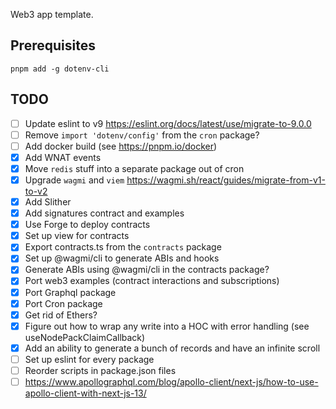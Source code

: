 Web3 app template.

## Prerequisites

```shell
pnpm add -g dotenv-cli 
```

## TODO

- [ ] Update eslint to v9 https://eslint.org/docs/latest/use/migrate-to-9.0.0
- [ ] Remove `import 'dotenv/config'` from the `cron` package?
- [ ] Add docker build (see https://pnpm.io/docker)
- [x] Add WNAT events
- [x] Move `redis` stuff into a separate package out of cron
- [x] Upgrade `wagmi` and `viem` https://wagmi.sh/react/guides/migrate-from-v1-to-v2
- [x] Add Slither
- [x] Add signatures contract and examples
- [x] Use Forge to deploy contracts
- [x] Set up view for contracts
- [x] Export contracts.ts from the `contracts` package
- [x] Set up @wagmi/cli to generate ABIs and hooks
- [x] Generate ABIs using @wagmi/cli in the contracts package?
- [x] Port web3 examples (contract interactions and subscriptions)
- [x] Port Graphql package
- [x] Port Cron package
- [x] Get rid of Ethers?
- [x] Figure out how to wrap any write into a HOC with error handling (see useNodePackClaimCallback)
- [x] Add an ability to generate a bunch of records and have an infinite scroll
- [ ] Set up eslint for every package
- [ ] Reorder scripts in package.json files
- [ ] https://www.apollographql.com/blog/apollo-client/next-js/how-to-use-apollo-client-with-next-js-13/
